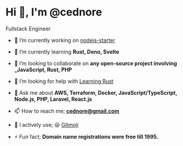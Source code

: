 # Hi 👋, I'm @cednore

Fullstack Engineer

- 🔭 I’m currently working on [nodejs-starter](https://github.com/cednore/nodejs-starter)

- 🌱 I’m currently learning **Rust, Deno, Svelte**

- 👯 I’m looking to collaborate on **any open-source project involving** **\_JavaScript, Rust, PHP**

- 🤝 I’m looking for help with [Learning Rust](https://www.rust-lang.org/)

- 💬 Ask me about **AWS, Terraform, Docker, JavaScript/TypeScript, Node.js, PHP, Laravel, React.js**

- 📫 How to reach me; **cednore@gmail.com**

- 🧰 I actively use; 😃 [Gitmoji](https://gitmoji.dev/)

- ⚡ Fun fact; **Domain name registrations were free till 1995.**
